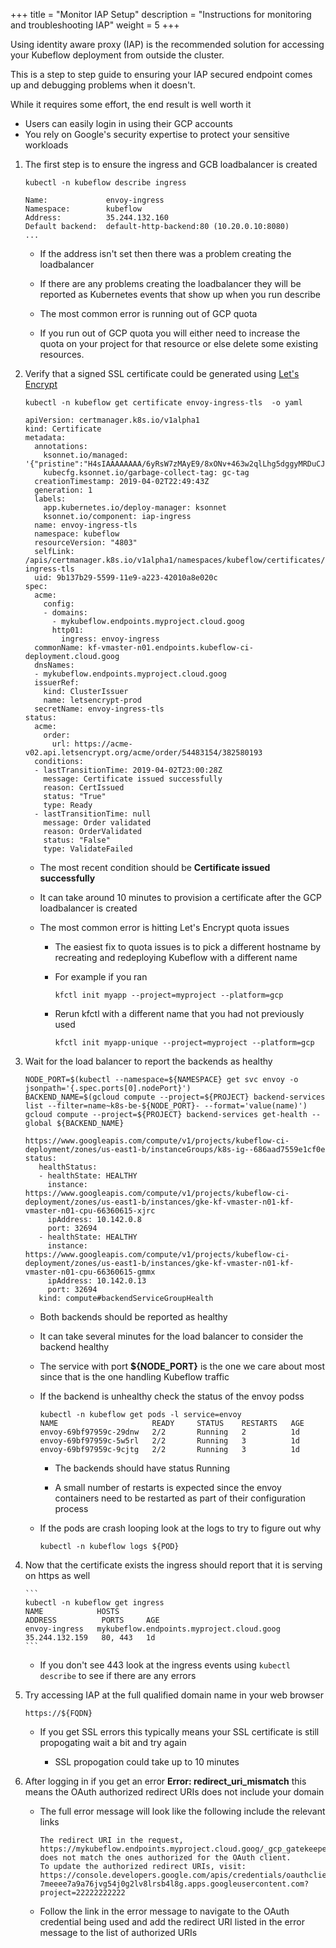 +++
title = "Monitor IAP Setup"
description = "Instructions for monitoring and troubleshooting IAP"
weight = 5
+++

Using identity aware proxy (IAP) is the recommended solution for accessing your Kubeflow 
deployment from outside the cluster.

This is a step to step guide to ensuring your IAP secured endpoint comes up and
debugging problems when it doesn't.

While it requires some effort, the end result is well worth it

 * Users can easily login in using their GCP accounts
 * You rely on Google's security expertise to protect your sensitive workloads


1. The first step is to ensure the ingress and GCB loadbalancer is created
  
     ```
     kubectl -n kubeflow describe ingress

     Name:             envoy-ingress
     Namespace:        kubeflow
     Address:          35.244.132.160
     Default backend:  default-http-backend:80 (10.20.0.10:8080)
     ...
     ```

     * If the address isn't set then there was a problem creating the loadbalancer

     * If there are any problems creating the loadbalancer they will be reported as Kubernetes events that show up
       when you run describe

     * The most common error is running out of GCP quota

     * If you run out of GCP quota you will either need to increase the quota on your project for that resource
       or else delete some existing resources.


1. Verify that a signed SSL certificate could be generated using [Let's Encrypt](https://letsencrypt.org/)

      ```
      kubectl -n kubeflow get certificate envoy-ingress-tls  -o yaml

      apiVersion: certmanager.k8s.io/v1alpha1
      kind: Certificate
      metadata:
        annotations:
          ksonnet.io/managed: '{"pristine":"H4sIAAAAAAAA/6yRsW7zMAyE9/8xONv+463w2qlLhg5dggyMRDuCJVIQ6RSB4XcvlDQdCnRqN0EHfjzerYA5vFHRIAwDOCqWkHGi0s1P2gX5f+kx5jP20MAc2MMAz1QsjMGhETSQyNCjIQwrRDxR1PqaVZjJKsBJysLEBgMEzG3gqZAqbA0wJoIBiC9yffy3FhXukmZ0VZ+XE41R3uuIZnJ1Abo6uoITHsMEw2EFLwkDKwwHmMf2klCNSsu7viP2WQKbdg9U60LrKUe5JmLrXJTFd5PIBMcGzmZ511f6w+s3j7Btx60BJykJ7+9H/GJlA561Yv7Ae1BdqLzSeGvhs7C4VNzLTYKv2COZErtyzdbmIv4WL7lCtv+pl2379wEAAP//AQAA///uHVhQMgIAAA=="}'
          kubecfg.ksonnet.io/garbage-collect-tag: gc-tag
        creationTimestamp: 2019-04-02T22:49:43Z
        generation: 1
        labels:
          app.kubernetes.io/deploy-manager: ksonnet
          ksonnet.io/component: iap-ingress
        name: envoy-ingress-tls
        namespace: kubeflow
        resourceVersion: "4803"
        selfLink: /apis/certmanager.k8s.io/v1alpha1/namespaces/kubeflow/certificates/envoy-ingress-tls
        uid: 9b137b29-5599-11e9-a223-42010a8e020c
      spec:
        acme:
          config:
          - domains:
            - mykubeflow.endpoints.myproject.cloud.goog
            http01:
              ingress: envoy-ingress
        commonName: kf-vmaster-n01.endpoints.kubeflow-ci-deployment.cloud.goog
        dnsNames:
        - mykubeflow.endpoints.myproject.cloud.goog
        issuerRef:
          kind: ClusterIssuer
          name: letsencrypt-prod
        secretName: envoy-ingress-tls
      status:
        acme:
          order:
            url: https://acme-v02.api.letsencrypt.org/acme/order/54483154/382580193
        conditions:
        - lastTransitionTime: 2019-04-02T23:00:28Z
          message: Certificate issued successfully
          reason: CertIssued
          status: "True"
          type: Ready
        - lastTransitionTime: null
          message: Order validated
          reason: OrderValidated
          status: "False"
          type: ValidateFailed
      ```

     * The most recent condition should be **Certificate issued successfully**
     * It can take around 10 minutes to provision a certificate after the GCP loadbalancer is created
     * The most common error is hitting Let's Encrypt quota issues
       
       * The easiest fix to quota issues is to pick a different hostname by recreating and redeploying Kubeflow with a different
         name 

       * For example if you ran 

         ```
         kfctl init myapp --project=myproject --platform=gcp
         ```

       * Rerun kfctl with a different name that you had not previously used

         ```
         kfctl init myapp-unique --project=myproject --platform=gcp
         ```

1. Wait for the load balancer to report the backends as healthy

     ```
     NODE_PORT=$(kubectl --namespace=${NAMESPACE} get svc envoy -o jsonpath='{.spec.ports[0].nodePort}')
     BACKEND_NAME=$(gcloud compute --project=${PROJECT} backend-services list --filter=name~k8s-be-${NODE_PORT}- --format='value(name)')
     gcloud compute --project=${PROJECT} backend-services get-health --global ${BACKEND_NAME}

     https://www.googleapis.com/compute/v1/projects/kubeflow-ci-deployment/zones/us-east1-b/instanceGroups/k8s-ig--686aad7559e1cf0e
     status:
        healthStatus:
        - healthState: HEALTHY
          instance: https://www.googleapis.com/compute/v1/projects/kubeflow-ci-deployment/zones/us-east1-b/instances/gke-kf-vmaster-n01-kf-vmaster-n01-cpu-66360615-xjrc
          ipAddress: 10.142.0.8
          port: 32694
        - healthState: HEALTHY
          instance: https://www.googleapis.com/compute/v1/projects/kubeflow-ci-deployment/zones/us-east1-b/instances/gke-kf-vmaster-n01-kf-vmaster-n01-cpu-66360615-gmmx
          ipAddress: 10.142.0.13
          port: 32694
        kind: compute#backendServiceGroupHealth
    ```

    * Both backends should be reported as healthy

    * It can take several minutes for the load balancer to consider the backend healthy

    * The service with port **${NODE_PORT}** is the one we care about most since that is the one handling Kubeflow traffic

    * If the backend is unhealthy check the status of the envoy podss

      ```
      kubectl -n kubeflow get pods -l service=envoy
      NAME                     READY     STATUS    RESTARTS   AGE
      envoy-69bf97959c-29dnw   2/2       Running   2          1d
      envoy-69bf97959c-5w5rl   2/2       Running   3          1d
      envoy-69bf97959c-9cjtg   2/2       Running   3          1d
      ```

      	* The backends should have status Running

      	* A small number of restarts is expected since the envoy containers need to be restarted as part of their configuration process


     * If the pods are crash looping look at the logs to try to figure out why

       ```
       kubectl -n kubeflow logs ${POD}
       ```

1. Now that the certificate exists the ingress should report that it is serving on https as well

       ```
       kubectl -n kubeflow get ingress
       NAME            HOSTS                                                        ADDRESS          PORTS     AGE
       envoy-ingress   mykubeflow.endpoints.myproject.cloud.goog   35.244.132.159   80, 443   1d
       ```

     * If you don't see 443 look at the ingress events using `kubectl describe` to see if there are any errors


1. Try accessing IAP at the full qualified domain name in your web browser

     ```
     https://${FQDN}     
     ```

     * If you get SSL errors this typically means your SSL certificate is still propogating wait a bit and try again

       * SSL propogation could take up to 10 minutes

1. After logging in if you get an error **Error: redirect_uri_mismatch** this means the OAuth authorized redirect 
     URIs does not include your domain

  	 * The full error message will look like the following include the relevant links

  	   ```
  	   The redirect URI in the request, https://mykubeflow.endpoints.myproject.cloud.goog/_gcp_gatekeeper/authenticate, does not match the ones authorized for the OAuth client. 
  	   To update the authorized redirect URIs, visit: https://console.developers.google.com/apis/credentials/oauthclient/22222222222-7meeee7a9a76jvg54j0g2lv8lrsb4l8g.apps.googleusercontent.com?project=22222222222
  	   ```

  	 * Follow the link in the error message to navigate to the OAuth credential being used and add the redirect URI listed in the error
  	   message to the list of authorized URIs
